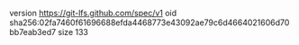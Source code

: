 version https://git-lfs.github.com/spec/v1
oid sha256:02fa7460f61696688efda4468773e43092ae79c6d4664021606d70bb7eab3ed7
size 133
